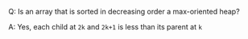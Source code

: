 Q: Is an array that is sorted in decreasing order a max-oriented heap?

A: Yes, each child at `2k` and `2k+1` is less than its parent at `k` 